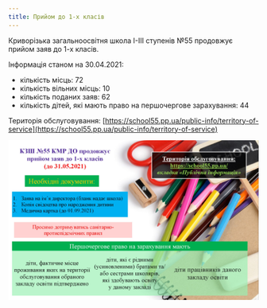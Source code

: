 ```yaml
---
title: Прийом до 1-х класів
---
```


Криворізька загальноосвітня школа І-ІІІ ступенів №55 продовжує прийом заяв до 1-х класів.

Інформація станом на 30.04.2021:

- кількість місць: 72
- кількість вільних місць: 10
- кількість поданих заяв: 62
- кількість дітей, які мають право на першочергове зарахування: 44

Територія обслуговування: [https://school55.pp.ua/public-info/territory-of-service](https://school55.pp.ua/public-info/territory-of-service)

![](image.jpg)